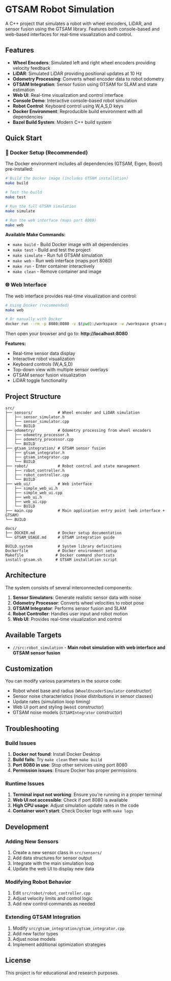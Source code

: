 # GTSAM Robot Simulation

A C++ project that simulates a robot with wheel encoders, LiDAR, and sensor fusion using the GTSAM library. Features both console-based and web-based interfaces for real-time visualization and control.

## Features

- **Wheel Encoders**: Simulated left and right wheel encoders providing velocity feedback
- **LiDAR**: Simulated LiDAR providing positional updates at 10 Hz
- **Odometry Processing**: Converts wheel encoder data to robot odometry
- **GTSAM Integration**: Sensor fusion using GTSAM for SLAM and state estimation
- **Web UI**: Real-time visualization and control interface
- **Console Demo**: Interactive console-based robot simulation
- **Robot Control**: Keyboard control using W,A,S,D keys
- **Docker Environment**: Reproducible build environment with all dependencies
- **Bazel Build System**: Modern C++ build system

## Quick Start

### 🐳 Docker Setup (Recommended)

The Docker environment includes all dependencies (GTSAM, Eigen, Boost) pre-installed:

```bash
# Build the Docker image (includes GTSAM installation)
make build

# Test the build
make test

# Run the full GTSAM simulation
make simulate

# Run the web interface (maps port 8080)
make web
```

**Available Make Commands:**
- `make build` - Build Docker image with all dependencies
- `make test` - Build and test the project
- `make simulate` - Run full GTSAM simulation
- `make web` - Run web interface (maps port 8080)
- `make run` - Enter container interactively
- `make clean` - Remove container and image

### 🌐 Web Interface

The web interface provides real-time visualization and control:

```bash
# Using Docker (recommended)
make web

# Or manually with Docker
docker run --rm -p 8080:8080 -v $(pwd):/workspace -w /workspace gtsam-playground bazel run //src:robot_simulation
```

Then open your browser and go to: **http://localhost:8080**

**Features:**
- Real-time sensor data display
- Interactive robot visualization
- Keyboard controls (W,A,S,D)
- Top-down view with multiple sensor overlays
- GTSAM sensor fusion visualization
- LiDAR toggle functionality

## Project Structure

```
src/
├── sensors/           # Wheel encoder and LiDAR simulation
│   ├── sensor_simulator.h
│   ├── sensor_simulator.cpp
│   └── BUILD
├── odometry/          # Odometry processing from wheel encoders
│   ├── odometry_processor.h
│   ├── odometry_processor.cpp
│   └── BUILD
├── gtsam_integration/ # GTSAM sensor fusion
│   ├── gtsam_integrator.h
│   ├── gtsam_integrator.cpp
│   └── BUILD
├── robot/             # Robot control and state management
│   ├── robot_controller.h
│   ├── robot_controller.cpp
│   └── BUILD
├── web_ui/            # Web interface
│   ├── simple_web_ui.h
│   ├── simple_web_ui.cpp
│   ├── web_ui.h
│   ├── web_ui.cpp
│   └── BUILD
├── main.cpp           # Main application entry point (web interface + GTSAM)
└── BUILD

docs/
├── DOCKER.md          # Docker setup documentation
└── GTSAM_USAGE.md     # GTSAM integration guide

BUILD.system           # System library definitions
Dockerfile             # Docker environment setup
Makefile              # Docker command shortcuts
install-gtsam.sh      # GTSAM installation script
```

## Architecture

The system consists of several interconnected components:

1. **Sensor Simulators**: Generate realistic sensor data with noise
2. **Odometry Processor**: Converts wheel velocities to robot pose
3. **GTSAM Integrator**: Performs sensor fusion and SLAM
4. **Robot Controller**: Handles user input and robot motion
5. **Web UI**: Provides real-time visualization and control

## Available Targets

- `//src:robot_simulation` - **Main robot simulation with web interface and GTSAM sensor fusion**

## Customization

You can modify various parameters in the source code:

- Robot wheel base and radius (`WheelEncoderSimulator` constructor)
- Sensor noise characteristics (noise distributions in sensor classes)
- Update rates (simulation loop timing)
- Web UI port and styling (`WebUI` constructor)
- GTSAM noise models (`GTSAMIntegrator` constructor)

## Troubleshooting

### Build Issues

1. **Docker not found**: Install Docker Desktop
2. **Build fails**: Try `make clean` then `make build`
3. **Port 8080 in use**: Stop other services using port 8080
4. **Permission issues**: Ensure Docker has proper permissions

### Runtime Issues

1. **Terminal input not working**: Ensure you're running in a proper terminal
2. **Web UI not accessible**: Check if port 8080 is available
3. **High CPU usage**: Adjust simulation update rates in the code
4. **Container won't start**: Check Docker logs with `make logs`

## Development

### Adding New Sensors

1. Create a new sensor class in `src/sensors/`
2. Add data structures for sensor output
3. Integrate with the main simulation loop
4. Update the web UI to display new data

### Modifying Robot Behavior

1. Edit `src/robot/robot_controller.cpp`
2. Adjust velocity limits and control logic
3. Add new control commands as needed

### Extending GTSAM Integration

1. Modify `src/gtsam_integration/gtsam_integrator.cpp`
2. Add new factor types
3. Adjust noise models
4. Implement additional optimization strategies

## License

This project is for educational and research purposes.
